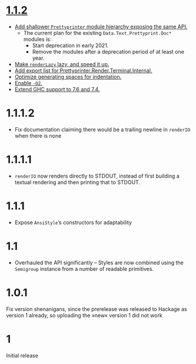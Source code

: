 # [1.1.2]

- [Add shallower `Prettyprinter` module hierarchy exposing the same API.](https://github.com/quchen/prettyprinter/pull/174)
  * The current plan for the existing `Data.Text.Prettyprint.Doc*` modules is:
    * Start deprecation in early 2021.
    * Remove the modules after a deprecation period of at least one year.
- [Make `renderLazy` lazy, and speed it up.](https://github.com/quchen/prettyprinter/pull/176)
- [Add export list for Prettyprinter.Render.Terminal.Internal.](https://github.com/quchen/prettyprinter/pull/148)
- [Optimize generating spaces for indentation.](https://github.com/quchen/prettyprinter/pull/132)
- [Enable `-O2`.](https://github.com/quchen/prettyprinter/pull/144)
- [Extend GHC support to 7.6 and 7.4.](https://github.com/quchen/prettyprinter/pull/74)

[1.1.2]: https://github.com/quchen/prettyprinter/compare/ansi-terminal-v1.1.1.2...ansi-terminal-v1.1.2

# 1.1.1.2

- Fix documentation claiming there would be a trailing newline in `renderIO`
  when there is none

# 1.1.1.1

- `renderIO` now renders directly to STDOUT, instead of first building a textual
  rendering and then printing that to STDOUT.

# 1.1.1

- Expose `AnsiStyle`’s constructors for adaptability

# 1.1

- Overhauled the API significantly – Styles are now combined using the
  `Semigroup` instance from a number of readable primitives.

# 1.0.1

Fix version shenanigans, since the prerelease was released to Hackage as version
1 already, so uploading the »new« version 1 did not work

# 1

Initial release
